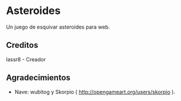 # Asteroides

Un juego de esquivar asteroides para web.

## Creditos
lassr8 - Creador

## Agradecimientos
- Nave: wubitog y Skorpio ( http://opengameart.org/users/skorpio ).
